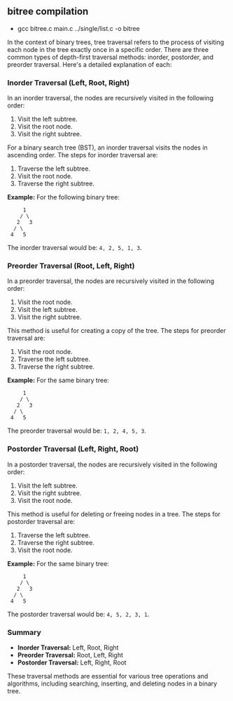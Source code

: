 ## bitree compilation
- gcc bitree.c main.c ../single/list.c -o bitree

In the context of binary trees, tree traversal refers to the process of visiting each node in the tree exactly once in a specific order. There are three common types of depth-first traversal methods: inorder, postorder, and preorder traversal. Here's a detailed explanation of each:

### Inorder Traversal (Left, Root, Right)
In an inorder traversal, the nodes are recursively visited in the following order:
1. Visit the left subtree.
2. Visit the root node.
3. Visit the right subtree.

For a binary search tree (BST), an inorder traversal visits the nodes in ascending order. The steps for inorder traversal are:
1. Traverse the left subtree.
2. Visit the root node.
3. Traverse the right subtree.

**Example:**
For the following binary tree:
```
     1
    / \
   2   3
  / \
 4   5
```
The inorder traversal would be: `4, 2, 5, 1, 3`.

### Preorder Traversal (Root, Left, Right)
In a preorder traversal, the nodes are recursively visited in the following order:
1. Visit the root node.
2. Visit the left subtree.
3. Visit the right subtree.

This method is useful for creating a copy of the tree. The steps for preorder traversal are:
1. Visit the root node.
2. Traverse the left subtree.
3. Traverse the right subtree.

**Example:**
For the same binary tree:
```
     1
    / \
   2   3
  / \
 4   5
```
The preorder traversal would be: `1, 2, 4, 5, 3`.

### Postorder Traversal (Left, Right, Root)
In a postorder traversal, the nodes are recursively visited in the following order:
1. Visit the left subtree.
2. Visit the right subtree.
3. Visit the root node.

This method is useful for deleting or freeing nodes in a tree. The steps for postorder traversal are:
1. Traverse the left subtree.
2. Traverse the right subtree.
3. Visit the root node.

**Example:**
For the same binary tree:
```
     1
    / \
   2   3
  / \
 4   5
```
The postorder traversal would be: `4, 5, 2, 3, 1`.

### Summary
- **Inorder Traversal:** Left, Root, Right
- **Preorder Traversal:** Root, Left, Right
- **Postorder Traversal:** Left, Right, Root

These traversal methods are essential for various tree operations and algorithms, including searching, inserting, and deleting nodes in a binary tree.